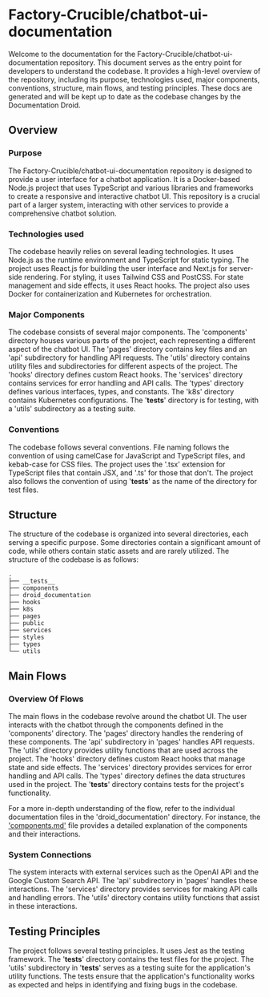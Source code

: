 
# Factory-Crucible/chatbot-ui-documentation

Welcome to the documentation for the Factory-Crucible/chatbot-ui-documentation repository. This document serves as the entry point for developers to understand the codebase. It provides a high-level overview of the repository, including its purpose, technologies used, major components, conventions, structure, main flows, and testing principles. These docs are generated and will be kept up to date as the codebase changes by the Documentation Droid.

## Overview

### Purpose

The Factory-Crucible/chatbot-ui-documentation repository is designed to provide a user interface for a chatbot application. It is a Docker-based Node.js project that uses TypeScript and various libraries and frameworks to create a responsive and interactive chatbot UI. This repository is a crucial part of a larger system, interacting with other services to provide a comprehensive chatbot solution.

### Technologies used

The codebase heavily relies on several leading technologies. It uses Node.js as the runtime environment and TypeScript for static typing. The project uses React.js for building the user interface and Next.js for server-side rendering. For styling, it uses Tailwind CSS and PostCSS. For state management and side effects, it uses React hooks. The project also uses Docker for containerization and Kubernetes for orchestration.

### Major Components

The codebase consists of several major components. The 'components' directory houses various parts of the project, each representing a different aspect of the chatbot UI. The 'pages' directory contains key files and an 'api' subdirectory for handling API requests. The 'utils' directory contains utility files and subdirectories for different aspects of the project. The 'hooks' directory defines custom React hooks. The 'services' directory contains services for error handling and API calls. The 'types' directory defines various interfaces, types, and constants. The 'k8s' directory contains Kubernetes configurations. The '__tests__' directory is for testing, with a 'utils' subdirectory as a testing suite.

### Conventions

The codebase follows several conventions. File naming follows the convention of using camelCase for JavaScript and TypeScript files, and kebab-case for CSS files. The project uses the '.tsx' extension for TypeScript files that contain JSX, and '.ts' for those that don't. The project also follows the convention of using '__tests__' as the name of the directory for test files.

## Structure

The structure of the codebase is organized into several directories, each serving a specific purpose. Some directories contain a significant amount of code, while others contain static assets and are rarely utilized. The structure of the codebase is as follows:

```
.
├── __tests__
├── components
├── droid_documentation
├── hooks
├── k8s
├── pages
├── public
├── services
├── styles
├── types
└── utils
```

## Main Flows

### Overview Of Flows

The main flows in the codebase revolve around the chatbot UI. The user interacts with the chatbot through the components defined in the 'components' directory. The 'pages' directory handles the rendering of these components. The 'api' subdirectory in 'pages' handles API requests. The 'utils' directory provides utility functions that are used across the project. The 'hooks' directory defines custom React hooks that manage state and side effects. The 'services' directory provides services for error handling and API calls. The 'types' directory defines the data structures used in the project. The '__tests__' directory contains tests for the project's functionality.

For a more in-depth understanding of the flow, refer to the individual documentation files in the 'droid_documentation' directory. For instance, the ['components.md'](./droid_documentation/components/README.md) file provides a detailed explanation of the components and their interactions.

### System Connections

The system interacts with external services such as the OpenAI API and the Google Custom Search API. The 'api' subdirectory in 'pages' handles these interactions. The 'services' directory provides services for making API calls and handling errors. The 'utils' directory contains utility functions that assist in these interactions.

## Testing Principles

The project follows several testing principles. It uses Jest as the testing framework. The '__tests__' directory contains the test files for the project. The 'utils' subdirectory in '__tests__' serves as a testing suite for the application's utility functions. The tests ensure that the application's functionality works as expected and helps in identifying and fixing bugs in the codebase.

